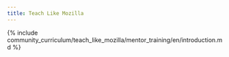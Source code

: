 ```yaml
---
title: Teach Like Mozilla 
---
```


{% include community_curriculum/teach_like_mozilla/mentor_training/en/introduction.md %}
